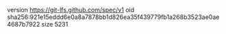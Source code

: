 version https://git-lfs.github.com/spec/v1
oid sha256:921e15eddd6e0a8a7878bb1d826ea35f439779fb1a268b3523ae0ae4687b7922
size 5231
